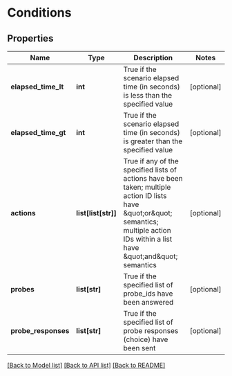 # Conditions

## Properties
Name | Type | Description | Notes
------------ | ------------- | ------------- | -------------
**elapsed_time_lt** | **int** | True if the scenario elapsed time (in seconds) is less than the specified value | [optional] 
**elapsed_time_gt** | **int** | True if the scenario elapsed time (in seconds) is greater than the specified value | [optional] 
**actions** | **list[list[str]]** | True if any of the specified lists of actions have been taken; multiple action ID lists have \&quot;or\&quot; semantics; multiple action IDs within a list have \&quot;and\&quot; semantics | [optional] 
**probes** | **list[str]** | True if the specified list of probe_ids have been answered | [optional] 
**probe_responses** | **list[str]** | True if the specified list of probe responses (choice) have been sent | [optional] 

[[Back to Model list]](../README.md#documentation-for-models) [[Back to API list]](../README.md#documentation-for-api-endpoints) [[Back to README]](../README.md)

